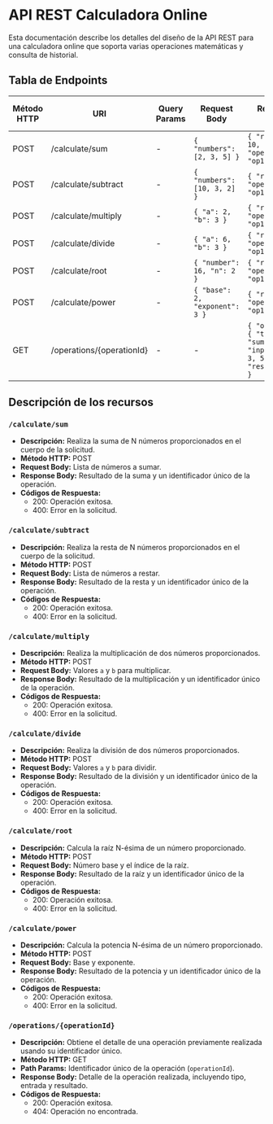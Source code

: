 # API REST Calculadora Online

Esta documentación describe los detalles del diseño de la API REST para una calculadora online que soporta varias operaciones matemáticas y consulta de historial.

## Tabla de Endpoints

| Método HTTP | URI                          | Query Params | Request Body                                                                                 | Response Body                                                                                                         | Códigos HTTP de Respuesta |
|-------------|------------------------------|--------------|---------------------------------------------------------------------------------------------|-----------------------------------------------------------------------------------------------------------------------|----------------------------|
| POST        | /calculate/sum              | -            | `{ "numbers": [2, 3, 5] }`                                                                | `{ "result": 10, "operationId": "op123" }`                                                                       | 200, 400                   |
| POST        | /calculate/subtract         | -            | `{ "numbers": [10, 3, 2] }`                                                               | `{ "result": 5, "operationId": "op124" }`                                                                        | 200, 400                   |
| POST        | /calculate/multiply         | -            | `{ "a": 2, "b": 3 }`                                                                    | `{ "result": 6, "operationId": "op125" }`                                                                        | 200, 400                   |
| POST        | /calculate/divide           | -            | `{ "a": 6, "b": 3 }`                                                                    | `{ "result": 2, "operationId": "op126" }`                                                                        | 200, 400                   |
| POST        | /calculate/root             | -            | `{ "number": 16, "n": 2 }`                                                              | `{ "result": 4, "operationId": "op127" }`                                                                        | 200, 400                   |
| POST        | /calculate/power            | -            | `{ "base": 2, "exponent": 3 }`                                                         | `{ "result": 8, "operationId": "op128" }`                                                                        | 200, 400                   |
| GET         | /operations/{operationId}   | -            | -                                                                                           | `{ "operation": { "type": "sum", "input": [2, 3, 5], "result": 10 } }`                                        | 200, 404                   |

## Descripción de los recursos

### `/calculate/sum`
- **Descripción:** Realiza la suma de N números proporcionados en el cuerpo de la solicitud.
- **Método HTTP:** POST
- **Request Body:** Lista de números a sumar.
- **Response Body:** Resultado de la suma y un identificador único de la operación.
- **Códigos de Respuesta:**
  - 200: Operación exitosa.
  - 400: Error en la solicitud.

### `/calculate/subtract`
- **Descripción:** Realiza la resta de N números proporcionados en el cuerpo de la solicitud.
- **Método HTTP:** POST
- **Request Body:** Lista de números a restar.
- **Response Body:** Resultado de la resta y un identificador único de la operación.
- **Códigos de Respuesta:**
  - 200: Operación exitosa.
  - 400: Error en la solicitud.

### `/calculate/multiply`
- **Descripción:** Realiza la multiplicación de dos números proporcionados.
- **Método HTTP:** POST
- **Request Body:** Valores `a` y `b` para multiplicar.
- **Response Body:** Resultado de la multiplicación y un identificador único de la operación.
- **Códigos de Respuesta:**
  - 200: Operación exitosa.
  - 400: Error en la solicitud.

### `/calculate/divide`
- **Descripción:** Realiza la división de dos números proporcionados.
- **Método HTTP:** POST
- **Request Body:** Valores `a` y `b` para dividir.
- **Response Body:** Resultado de la división y un identificador único de la operación.
- **Códigos de Respuesta:**
  - 200: Operación exitosa.
  - 400: Error en la solicitud.

### `/calculate/root`
- **Descripción:** Calcula la raíz N-ésima de un número proporcionado.
- **Método HTTP:** POST
- **Request Body:** Número base y el índice de la raíz.
- **Response Body:** Resultado de la raíz y un identificador único de la operación.
- **Códigos de Respuesta:**
  - 200: Operación exitosa.
  - 400: Error en la solicitud.

### `/calculate/power`
- **Descripción:** Calcula la potencia N-ésima de un número proporcionado.
- **Método HTTP:** POST
- **Request Body:** Base y exponente.
- **Response Body:** Resultado de la potencia y un identificador único de la operación.
- **Códigos de Respuesta:**
  - 200: Operación exitosa.
  - 400: Error en la solicitud.

### `/operations/{operationId}`
- **Descripción:** Obtiene el detalle de una operación previamente realizada usando su identificador único.
- **Método HTTP:** GET
- **Path Params:** Identificador único de la operación (`operationId`).
- **Response Body:** Detalle de la operación realizada, incluyendo tipo, entrada y resultado.
- **Códigos de Respuesta:**
  - 200: Operación exitosa.
  - 404: Operación no encontrada.
